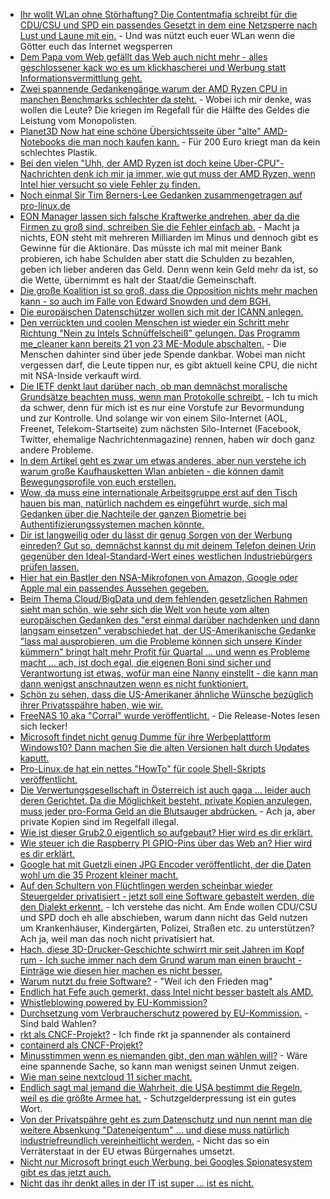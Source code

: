 * [Ihr wollt WLan ohne Störhaftung? Die Contentmafia schreibt für die CDU/CSU und SPD ein passendes Gesetzt in dem eine Netzsperre nach Lust und Laune mit ein.](https://www.heise.de/newsticker/meldung/Kritik-an-WLAN-Gesetz-Sperranspruch-systemwidrig-und-falsch-3651324.html) - Und was nützt euch euer WLan wenn die Götter euch das Internet wegsperren
* [Dem Papa vom Web gefällt das Web auch nicht mehr - alles geschlossener kack wo es um klickhascherei und Werbung statt Informationsvermittlung geht.](https://www.heise.de/newsticker/meldung/WWW-Erfinder-zunehmend-besorgt-ueber-Kontrollverlust-und-Fake-News-3651173.html)
* [Zwei spannende Gedankengänge warum der AMD Ryzen CPU in manchen Benchmarks schlechter da steht.](https://blog.fefe.de/?ts=a637b152) - Wobei ich mir denke, was wollen die Leute? Die kriegen im Regefall für die Hälfte des Geldes die Leistung vom Monopolisten.
* [Planet3D Now hat eine schöne Übersichtsseite über "alte" AMD-Notebooks die man noch kaufen kann.](https://www.planet3dnow.de/cms/30632-preisbrecher-mit-amd-puma-hardware-im-notebook-bereich-fast-vergriffen/) - Für 200 Euro kriegt man da kein schlechtes Plastik.
* [Bei den vielen "Uhh, der AMD Ryzen ist doch keine Uber-CPU"-Nachrichten denk ich mir ja immer, wie gut muss der AMD Ryzen, wenn Intel hier versucht so viele Fehler zu finden.](https://www.heise.de/newsticker/meldung/Bug-in-AMD-Ryzen-Kompletter-Systemabsturz-bei-manchen-FMA3-Anwendungen-3641409.html)
* [Noch einmal Sir Tim Berners-Lee Gedanken zusammengetragen auf pro-linux.de](http://www.pro-linux.de/news/1/24552/sir-tim-berners-lee-sieht-drei-bedrohungen-f%C3%BCr-das-internet.html)
* [EON Manager lassen sich falsche Kraftwerke andrehen, aber da die Firmen zu groß sind, schreiben Sie die Fehler einfach ab.](https://www.heise.de/tp/news/Eon-Hohe-Abschreibungen-auf-alte-Kraftwerke-3654301.html) - Macht ja nichts, EON steht mit mehreren Milliarden im Minus und dennoch gibt es Gewinne für die Aktionäre. Das müsste ich mal mit meiner Bank probieren, ich habe Schulden aber statt die Schulden zu bezahlen, geben ich lieber anderen das Geld. Denn wenn kein Geld mehr da ist, so die Wette, übernimmt es halt der Staat/die Gemeinschaft.
* [Die große Koalition ist so groß, dass die Opposition nichts mehr machen kann - so auch im Falle von Edward Snowden und dem BGH.](https://www.golem.de/news/nsa-untersuchungsausschuss-bgh-verhindert-snowden-vernehmung-1703-126743.html)
* [Die europäischen Datenschützer wollen sich mit der ICANN anlegen.](https://www.heise.de/newsticker/meldung/Datenschuetzer-knoepfen-sich-die-Internet-Verwaltung-ICANN-vor-3651700.html)
* [Den verrückten und coolen Menschen ist wieder ein Schritt mehr Richtung "Nein zu Intels Schnüffelscheiß" gelungen. Das Programm me_cleaner kann bereits 21 von 23 ME-Module abschalten.](http://www.pro-linux.de/news/1/24547/librem-notebooks-neutralisieren-intel-management-engine.html) - Die Menschen dahinter sind über jede Spende dankbar. Wobei man nicht vergessen darf, die Leute tippen nur, es gibt aktuell keine CPU, die nicht mit NSA-Inside verkauft wird.
* [Die IETF denkt laut darüber nach, ob man demnächst moralische Grundsätze beachten muss, wenn man Protokolle schreibt.](https://www.golem.de/news/architektur-des-internets-entwickler-wollen-protokolle-ohne-ethik-und-moral-1703-126046.html) - Ich tu mich da schwer, denn für mich ist es nur eine Vorstufe zur Bevormundung und zur Kontrolle. Und solange wir von einem Silo-Internet (AOL, Freenet, Telekom-Startseite) zum nächsten Silo-Internet (Facebook, Twitter, ehemalige Nachrichtenmagazine) rennen, haben wir doch ganz andere Probleme.
* [In dem Artikel geht es zwar um etwas anderes, aber nun verstehe ich warum große Kaufhausketten Wlan anbieten - die können damit Bewegungsprofile von euch erstellen.](https://www.golem.de/news/privatsphaere-verschleiern-der-mac-adresse-bei-wlan-ist-fast-nutzlos-1703-126709.html)
* [Wow, da muss eine internationale Arbeitsgruppe erst auf den Tisch hauen bis man, natürlich nachdem es eingeführt wurde, sich mal Gedanken über die Nachteile der ganzen Biometrie bei Authentifizierungssystemen machen könnte.](https://www.heise.de/newsticker/meldung/Datenschuetzer-wollen-Risiken-der-biometrischen-Online-Authentifizierung-beherrschbar-machen-3652168.html)
* [Dir ist langweilig oder du lässt dir genug Sorgen von der Werbung einreden? Gut so, demnächst kannst du mit deinem Telefon deinen Urin gegenüber den Ideal-Standard-Wert eines westlichen Industriebürgers prüfen lassen.](https://www.heise.de/newsticker/meldung/App-gesteuerte-Toilette-analysiert-Urin-des-Nutzers-3653105.html)
* [Hier hat ein Bastler den NSA-Mikrofonen von Amazon, Google oder Apple mal ein passendes Aussehen gegeben.](https://www.heise.de/newsticker/meldung/Amazons-Alexa-im-Grusel-Gewand-3653340.html)
* [Beim Thema Cloud/BigData und dem fehlenden gesetzlichen Rahmen sieht man schön, wie sehr sich die Welt von heute vom alten europäischen Gedanken des "erst einmal darüber nachdenken und dann langsam einsetzen" verabschiedet hat, der US-Amerikanische Gedanke "lass mal ausprobieren, um die Probleme können sich unsere Kinder kümmern" bringt halt mehr Profit für Quartal ... und wenn es Probleme macht ... ach, ist doch egal, die eigenen Boni sind sicher und Verantwortung ist etwas, wofür man eine Nanny einstellt - die kann man dann wenigst anschnautzen wenn es nicht funktioniert.](https://www.heise.de/newsticker/meldung/EU-Parlament-fordert-klare-Standards-fuer-Big-Data-3653706.html)
* [Schön zu sehen, dass die US-Amerikaner ähnliche Wünsche bezüglich ihrer Privatsspähre haben, wie wir.](https://www.heise.de/newsticker/meldung/Verbraucherschuetzer-wollen-Garantie-fuer-Sicherheitsupdates-bei-Digitalprodukten-3653703.html) 
* [FreeNAS 10 aka "Corral" wurde veröffentlicht.](http://www.pro-linux.de/news/1/24557/freenas-corral-erschienen.html) - Die Release-Notes lesen sich lecker!
* [Microsoft findet nicht genug Dumme für ihre Werbeplattform Windows10? Dann machen Sie die alten Versionen halt durch Updates kaputt.](http://www.pro-linux.de/news/1/24557/freenas-corral-erschienen.html)
* [Pro-Linux.de hat ein nettes "HowTo" für coole Shell-Skripts veröffentlicht.](http://www.pro-linux.de/artikel/2/1874/shellskripte-mit-aha-effekt.html)
* [Die Verwertungsgesellschaft in Österreich ist auch gaga ... leider auch deren Gerichtet. Da die Möglichkeit besteht, private Kopien anzulegen, muss jeder pro-Forma Geld an die Blutsauger abdrücken.](https://www.heise.de/newsticker/meldung/Oesterreich-Verwertungsgesellschaft-feiert-Urteil-zu-Urheberrechtsabgaben-3655199.html) - Ach ja, aber private Kopien sind im Regelfall illegal.
* [Wie ist dieser Grub2.0 eigentlich so aufgebaut? Hier wird es dir erklärt.](https://opensource.com/article/17/3/introduction-grub2-configuration-linux)
* [Wie steuer ich die Raspberry PI GPIO-Pins über das Web an? Hier wird es dir erklärt.](https://opensource.com/article/17/3/operate-relays-control-gpio-pins-raspberry-pi)
* [Google hat mit Guetzli einen JPG Encoder veröffentlicht, der die Daten wohl um die 35 Prozent kleiner macht.](http://www.phoronix.com/scan.php?page=news_item&px=Guetzli-JPEG-Encoder)
* [Auf den Schultern von Flüchtlingen werden scheinbar wieder Steuergelder privatisiert - jetzt soll eine Software gebastelt werden, die den Dialekt erkennt.](https://www.heise.de/newsticker/meldung/BAMF-will-Software-zur-Dialekterkennung-einfuehren-3657247.html) - Ich verstehe das nicht. Am Ende wollen CDU/CSU und SPD doch eh alle abschieben, warum dann nicht das Geld nutzen um Krankenhäuser, Kindergärten, Polizei, Straßen etc. zu unterstützen? Ach ja, weil man das noch nicht privatisiert hat.
* [Hach, diese 3D-Drucker-Geschichte schwirrt mir seit Jahren im Kopf rum - Ich suche immer nach dem Grund warum man einen braucht - Einträge wie diesen hier machen es nicht besser.](https://opensource.com/article/17/3/how-to-create-consumer-goods-open-hardware)
* [Warum nutzt du freie Software?](https://opensource.com/article/17/3/why-do-you-use-linux-and-open-source-software) - "Weil ich den Frieden mag"
* [Endlich hat Fefe auch gemerkt, dass Intel nicht besser bastelt als AMD.](https://blog.fefe.de/?ts=a6350b76)
* [Whistleblowing powered by EU-Kommission?](https://www.heise.de/newsticker/meldung/Kartellrecht-EU-Kommission-ermuntert-zu-anonymem-Whistleblowing-3657825.html)
* [Durchsetzung vom Verbraucherschutz powered by EU-Kommission.](https://www.heise.de/newsticker/meldung/EU-Kommission-verlangt-Verbraucherschutz-von-Facebook-und-Co-3657884.html) - Sind bald Wahlen?
* [rkt als CNCF-Projekt?](https://www.heise.de/newsticker/meldung/Container-Engine-rkt-soll-ebenfalls-zur-Cloud-Native-Computing-Foundation-wandern-3655552.html) - Ich finde rkt ja spannender als containerd
* [containerd als CNCF-Projekt?](https://www.heise.de/newsticker/meldung/Docker-will-containerd-der-Cloud-Native-Computing-Foundation-spenden-3655267.html)
* [Minusstimmen wenn es niemanden gibt, den man wählen will?](https://www.heise.de/tp/features/Warum-keine-Minusstimme-3655148.html) - Wäre eine spannende Sache, so kann man wenigst seinen Unmut zeigen.
* [Wie man seine nextcloud 11 sicher macht.](https://nextcloud.com/blog/nextcloud-11-delivers-verified-security-improvements/)
* [Endlich sagt mal jemand die Wahrheit, die USA bestimmt die Regeln, weil es die größte Armee hat.](http://www.tagesschau.de/ausland/trump-verteidigungsausgaben-101.html) - Schutzgelderpressung ist ein gutes Wort.
* [Von der Privatspähre geht es zum Datenschutz und nun nennt man die weitere Absenkung "Dateneigentum" ... und diese muss natürlich industriefreundlich vereinheitlicht werden.](https://www.golem.de/news/europaeischer-binnenmarkt-merkel-will-einheitliche-eu-regelung-bei-dateneigentum-1703-126804.html) - Nicht das so ein Verräterstaat in der EU etwas Bürgernahes umsetzt.
* [Nicht nur Microsoft bringt euch Werbung, bei Googles Spionatesystem gibt es das jetzt auch.](https://www.golem.de/news/sprachassistent-google-home-spielt-unaufgefordert-werbung-ab-1703-126802.html)
* [Nicht das ihr denkt alles in der IT ist super ... ist es nicht.](https://blog.fefe.de/?ts=a632315f)
